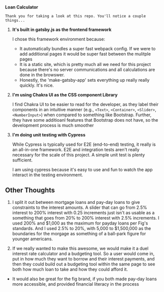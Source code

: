 
**Loan Calculator**

    Thank you for taking a look at this repo. You'll notice a couple things...

1.  **It's built in gatsby.js as the frontend framework**

    I chose this framework environment because:
    - It automatically bundles a super fast webpack config. If we were to add additional pages it would be super fast between the mulitple pages
    - It is a static site, which is pretty much all we need for this project because there's no server communications and all calculations are done in the browswer. 
    - Honestly, the 'make-gatsby-app' sets everything up really really quickly. It's nice. 

2.  **I'm using Chakra UI as the CSS component Library**

    I find Chakra UI to be easier to read for the developer, as they label their components in an intuitive manner (e.g., `<Text>`, `<Container>`, `<Slider>`, `<NumberInput>`) when compared to something like Bootstrap. Further, they have some additioanl features that Bootstrap does not have, so the development process is much smoother

3.  **I'm doing unit testing with Cypress**

    While Cypress is typically used for E2E (end-to-end) testing, it really is an all-in-one framework. E2E and integration tests aren't really necessary for the scale of this project. A simple unit test is plenty sufficient. 

    I am using cypress because it's easy to use and fun to watch the app interact in the testing environment.  

## Other Thoughts

1. I split it out between mortgage loans and pay-day loans to give constraints to the interest amounts. A slider that can go from 2.5% interest to 200% interest with 0.25 increments just isn't as usable as a something that goes from 20% to 200% interest with 2.5% increments. I used 200% and $1,000 as the maximum for payday loans per Fig's standards. And I used 2.5% to 20%, with 5,000 to $1,500,000 as the boundaries for the morgage as something of a ball-park figure for younger americans. 

2. If we really wanted to make this awesome, we would make it a duel interest rate calculator and a budgeting tool. So a user would come in, put in how much they want to borrow and their interest payments, and then they could build out a budgeting tool within the same page to see both how much loan to take and how they could afford it. 
- It would also be great for the fig brand, if you both made pay-day loans more accessible, and provided financial literacy in the process